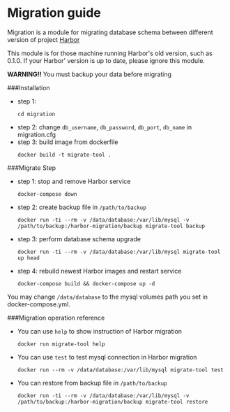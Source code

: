 # Migration guide
Migration is a module for migrating database schema between different version of project [Harbor](https://github.com/vmware/harbor)

This module is for those machine running Harbor's old version, such as 0.1.0. If your Harbor' version is up to date, please ignore this module.

**WARNING!!** You must backup your data before migrating

###Installation
- step 1: 
    ```
    cd migration
    ```
- step 2: change `db_username`, `db_password`, `db_port`, `db_name` in migration.cfg
- step 3: build image from dockerfile
    ```
    docker build -t migrate-tool .
    ```

###Migrate Step
- step 1: stop and remove Harbor service

    ``` 
    docker-compose down
    ```
- step 2: create backup file in `/path/to/backup`

    ```
    docker run -ti --rm -v /data/database:/var/lib/mysql -v /path/to/backup:/harbor-migration/backup migrate-tool backup
    ```

- step 3: perform database schema upgrade

    ```docker run -ti --rm -v /data/database:/var/lib/mysql migrate-tool up head```



- step 4: rebuild newest Harbor images and restart service

    ```
    docker-compose build && docker-compose up -d
    ```

You may change `/data/database` to the mysql volumes path you set in docker-compose.yml.

###Migration operation reference
- You can use `help` to show instruction of Harbor migration

    ```docker run migrate-tool help```
    
- You can use `test` to test mysql connection in Harbor migration

    ```docker run --rm -v /data/database:/var/lib/mysql migrate-tool test```

- You can restore from backup file in `/path/to/backup`

    ```
    docker run -ti --rm -v /data/database:/var/lib/mysql -v /path/to/backup:/harbor-migration/backup migrate-tool restore
    ```
